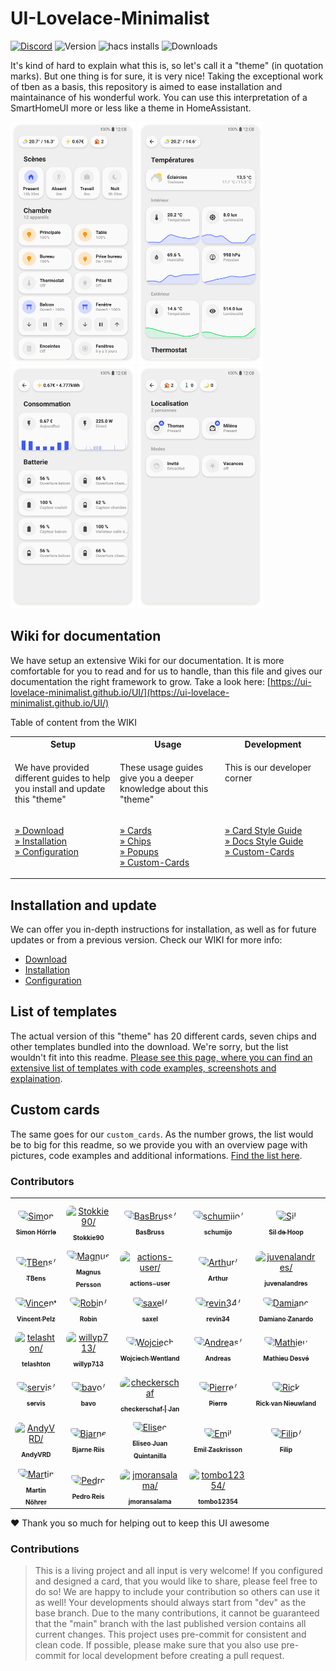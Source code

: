 # UI-Lovelace-Minimalist

[![Discord](https://badgen.net/discord/online-members/TPXg9b7GfR)](https://discord.gg/TPXg9b7GfR)
![Version](https://img.shields.io/github/v/release/UI-Lovelace-Minimalist/UI)
![hacs installs](https://img.shields.io/endpoint.svg?url=https%3A%2F%2Flauwbier.nl%2Fhacs%2Fui_lovelace_minimalist)
![Downloads](https://img.shields.io/github/downloads/UI-Lovelace-Minimalist/UI/total)

It's kind of hard to explain what this is, so let's call it a "theme" (in quotation marks). But one thing is for sure, it is very nice! Taking the exceptional work of tben as a basis, this repository is aimed to ease installation and maintainance of his wonderful work. You can use this interpretation of a SmartHomeUI more or less like a theme in HomeAssistant.

<img src="https://raw.githubusercontent.com/UI-Lovelace-Minimalist/UI/main/docs/assets/img/example_home.png" width="200"> <img src="https://raw.githubusercontent.com/UI-Lovelace-Minimalist/UI/main/docs/assets/img/example_temperature.png" width="200"> <img src="https://raw.githubusercontent.com/UI-Lovelace-Minimalist/UI/main/docs/assets/img/example_consumption.png" width="200"> <img src="https://raw.githubusercontent.com/UI-Lovelace-Minimalist/UI/main/docs/assets/img/example_localisation.png" width="200">

## Wiki for documentation

We have setup an extensive Wiki for our documentation. It is more comfortable for you to read and for us to handle, than this file and gives our documentation the right framework to grow.
Take a look here: [https://ui-lovelace-minimalist.github.io/UI/](https://ui-lovelace-minimalist.github.io/UI/)

Table of content from the WIKI
<br>
<table>
<tr>
<th style="width: 33%;">Setup</th>
<th style="width: 33%;">Usage</th>
<th style="width: 33%;">Development</th>
</tr>
<tr>
  <td style="vertical-align: top;">
    <p>We have provided different guides to help you install and update this "theme"</p>
  </td>
  <td style="vertical-align: top;">
    <p>These usage guides give you a deeper knowledge about this "theme"</p>
  </td>
  <td style="vertical-align: top;">
    <p>This is our developer corner</p>
  </td>
<tr>
<td style="vertical-align: top;">
  <p>
    <a href="https://ui-lovelace-minimalist.github.io/UI/setup/download/">&raquo;&nbsp;Download</a><br>
    <a href="https://ui-lovelace-minimalist.github.io/UI/setup/installation/">&raquo;&nbsp;Installation</a><br>
    <a href="https://ui-lovelace-minimalist.github.io/UI/setup/configuration/">&raquo;&nbsp;Configuration</a><br>
  </p>
</td>
<td style="vertical-align: top;">
  <p>
    <a href="https://ui-lovelace-minimalist.github.io/UI/usage/cards/card_battery/">&raquo;&nbsp;Cards</a><br>
    <a href="https://ui-lovelace-minimalist.github.io/UI/usage/chips/chip_alarm/">&raquo;&nbsp;Chips</a><br>
    <a href="https://ui-lovelace-minimalist.github.io/UI/usage/popups/popup_aircondition/">&raquo;&nbsp;Popups</a><br>
    <a href="https://ui-lovelace-minimalist.github.io/UI/usage/custom_cards/custom_card_bar_card/">&raquo;&nbsp;Custom-Cards</a><br>
  </p>
</td>
<td style="vertical-align: top;">
  <p>
    <a href="https://ui-lovelace-minimalist.github.io/UI/development/card_style_guide/">&raquo;&nbsp;Card Style Guide</a><br>
    <a href="https://ui-lovelace-minimalist.github.io/UI/development/docs_style_guide/">&raquo;&nbsp;Docs Style Guide</a><br>
    <a href="https://ui-lovelace-minimalist.github.io/UI/development/custom_cards/">&raquo;&nbsp;Custom-Cards</a><br>
  </p>
</td>
</tr>
</table>

## Installation and update

We can offer you in-depth instructions for installation, as well as for future updates or from a previous version. Check our WIKI for more info:

- [Download](https://ui-lovelace-minimalist.github.io/UI/setup/download/)
- [Installation](https://ui-lovelace-minimalist.github.io/UI/setup/installation/)
- [Configuration](https://ui-lovelace-minimalist.github.io/UI/setup/configuration/)

## List of templates

The actual version of this "theme" has 20 different cards, seven chips and other templates bundled into the download. We're sorry, but the list wouldn't fit into this readme. [Please see this page, where you can find an extensive list of templates with code examples, screenshots and explaination](https://ui-lovelace-minimalist.github.io/UI/usage/cards/card_battery/).

## Custom cards

The same goes for our `custom_cards`. As the number grows, the list would be to big for this readme, so we provide you with an overview page with pictures, code examples and additional informations. [Find the list here](https://ui-lovelace-minimalist.github.io/UI/usage/custom_cards/custom_card_bar_card/).

### Contributors

<table>
<tr>
    <td align="center" style="word-wrap: break-word; width: 45.0; height: 45.0">
        <a href=https://github.com/CM000n>
            <img src=https://avatars.githubusercontent.com/u/7945681?v=4 width="30;"  style="border-radius:50%;align-items:center;justify-content:center;overflow:hidden;padding-top:10px" alt=Simon Hörrle/>
            <br />
            <sub style="font-size:10px"><b>Simon Hörrle</b></sub>
        </a>
    </td>
    <td align="center" style="word-wrap: break-word; width: 45.0; height: 45.0">
        <a href=https://github.com/stokkie90>
            <img src=https://avatars.githubusercontent.com/u/10831825?v=4 width="30;"  style="border-radius:50%;align-items:center;justify-content:center;overflow:hidden;padding-top:10px" alt=Stokkie90/>
            <br />
            <sub style="font-size:10px"><b>Stokkie90</b></sub>
        </a>
    </td>
    <td align="center" style="word-wrap: break-word; width: 45.0; height: 45.0">
        <a href=https://github.com/basbruss>
            <img src=https://avatars.githubusercontent.com/u/68892092?v=4 width="30;"  style="border-radius:50%;align-items:center;justify-content:center;overflow:hidden;padding-top:10px" alt=BasBruss/>
            <br />
            <sub style="font-size:10px"><b>BasBruss</b></sub>
        </a>
    </td>
    <td align="center" style="word-wrap: break-word; width: 45.0; height: 45.0">
        <a href=https://github.com/schumijo>
            <img src=https://avatars.githubusercontent.com/u/40740060?v=4 width="30;"  style="border-radius:50%;align-items:center;justify-content:center;overflow:hidden;padding-top:10px" alt=schumijo/>
            <br />
            <sub style="font-size:10px"><b>schumijo</b></sub>
        </a>
    </td>
    <td align="center" style="word-wrap: break-word; width: 45.0; height: 45.0">
        <a href=https://github.com/sildehoop>
            <img src=https://avatars.githubusercontent.com/u/34340385?v=4 width="30;"  style="border-radius:50%;align-items:center;justify-content:center;overflow:hidden;padding-top:10px" alt=Sil de Hoop/>
            <br />
            <sub style="font-size:10px"><b>Sil de Hoop</b></sub>
        </a>
    </td>
    <td align="center" style="word-wrap: break-word; width: 45.0; height: 45.0">
        <a href=https://github.com/httpedo13>
            <img src=https://avatars.githubusercontent.com/u/40502451?v=4 width="30;"  style="border-radius:50%;align-items:center;justify-content:center;overflow:hidden;padding-top:10px" alt=httpedo13/>
            <br />
            <sub style="font-size:10px"><b>httpedo13</b></sub>
        </a>
    </td>
</tr>
<tr>
    <td align="center" style="word-wrap: break-word; width: 45.0; height: 45.0">
        <a href=https://github.com/TBens>
            <img src=https://avatars.githubusercontent.com/u/12232620?v=4 width="30;"  style="border-radius:50%;align-items:center;justify-content:center;overflow:hidden;padding-top:10px" alt=TBens/>
            <br />
            <sub style="font-size:10px"><b>TBens</b></sub>
        </a>
    </td>
    <td align="center" style="word-wrap: break-word; width: 45.0; height: 45.0">
        <a href=https://github.com/mp-se>
            <img src=https://avatars.githubusercontent.com/u/51722613?v=4 width="30;"  style="border-radius:50%;align-items:center;justify-content:center;overflow:hidden;padding-top:10px" alt=Magnus Persson/>
            <br />
            <sub style="font-size:10px"><b>Magnus Persson</b></sub>
        </a>
    </td>
    <td align="center" style="word-wrap: break-word; width: 45.0; height: 45.0">
        <a href=https://github.com/actions-user>
            <img src=https://avatars.githubusercontent.com/u/65916846?v=4 width="30;"  style="border-radius:50%;align-items:center;justify-content:center;overflow:hidden;padding-top:10px" alt=actions-user/>
            <br />
            <sub style="font-size:10px"><b>actions-user</b></sub>
        </a>
    </td>
    <td align="center" style="word-wrap: break-word; width: 45.0; height: 45.0">
        <a href=https://github.com/aehru>
            <img src=https://avatars.githubusercontent.com/u/17024799?v=4 width="30;"  style="border-radius:50%;align-items:center;justify-content:center;overflow:hidden;padding-top:10px" alt=Arthur/>
            <br />
            <sub style="font-size:10px"><b>Arthur</b></sub>
        </a>
    </td>
    <td align="center" style="word-wrap: break-word; width: 45.0; height: 45.0">
        <a href=https://github.com/juvenalandres>
            <img src=https://avatars.githubusercontent.com/u/18738412?v=4 width="30;"  style="border-radius:50%;align-items:center;justify-content:center;overflow:hidden;padding-top:10px" alt=juvenalandres/>
            <br />
            <sub style="font-size:10px"><b>juvenalandres</b></sub>
        </a>
    </td>
    <td align="center" style="word-wrap: break-word; width: 45.0; height: 45.0">
        <a href=https://github.com/Paddy0174>
            <img src=https://avatars.githubusercontent.com/u/1948551?v=4 width="30;"  style="border-radius:50%;align-items:center;justify-content:center;overflow:hidden;padding-top:10px" alt=Paddy0174/>
            <br />
            <sub style="font-size:10px"><b>Paddy0174</b></sub>
        </a>
    </td>
</tr>
<tr>
    <td align="center" style="word-wrap: break-word; width: 45.0; height: 45.0">
        <a href=https://github.com/vncnt-dev>
            <img src=https://avatars.githubusercontent.com/u/36577908?v=4 width="30;"  style="border-radius:50%;align-items:center;justify-content:center;overflow:hidden;padding-top:10px" alt=Vincent Pelz/>
            <br />
            <sub style="font-size:10px"><b>Vincent Pelz</b></sub>
        </a>
    </td>
    <td align="center" style="word-wrap: break-word; width: 45.0; height: 45.0">
        <a href=https://github.com/13robin37>
            <img src=https://avatars.githubusercontent.com/u/83340?v=4 width="30;"  style="border-radius:50%;align-items:center;justify-content:center;overflow:hidden;padding-top:10px" alt=Robin/>
            <br />
            <sub style="font-size:10px"><b>Robin</b></sub>
        </a>
    </td>
    <td align="center" style="word-wrap: break-word; width: 45.0; height: 45.0">
        <a href=https://github.com/saxel>
            <img src=https://avatars.githubusercontent.com/u/12456858?v=4 width="30;"  style="border-radius:50%;align-items:center;justify-content:center;overflow:hidden;padding-top:10px" alt=saxel/>
            <br />
            <sub style="font-size:10px"><b>saxel</b></sub>
        </a>
    </td>
    <td align="center" style="word-wrap: break-word; width: 45.0; height: 45.0">
        <a href=https://github.com/revin34>
            <img src=https://avatars.githubusercontent.com/u/50664921?v=4 width="30;"  style="border-radius:50%;align-items:center;justify-content:center;overflow:hidden;padding-top:10px" alt=revin34/>
            <br />
            <sub style="font-size:10px"><b>revin34</b></sub>
        </a>
    </td>
    <td align="center" style="word-wrap: break-word; width: 45.0; height: 45.0">
        <a href=https://github.com/Damix48>
            <img src=https://avatars.githubusercontent.com/u/23702345?v=4 width="30;"  style="border-radius:50%;align-items:center;justify-content:center;overflow:hidden;padding-top:10px" alt=Damiano Zanardo/>
            <br />
            <sub style="font-size:10px"><b>Damiano Zanardo</b></sub>
        </a>
    </td>
    <td align="center" style="word-wrap: break-word; width: 45.0; height: 45.0">
        <a href=https://github.com/denes44>
            <img src=https://avatars.githubusercontent.com/u/60078357?v=4 width="30;"  style="border-radius:50%;align-items:center;justify-content:center;overflow:hidden;padding-top:10px" alt=denes44/>
            <br />
            <sub style="font-size:10px"><b>denes44</b></sub>
        </a>
    </td>
</tr>
<tr>
    <td align="center" style="word-wrap: break-word; width: 45.0; height: 45.0">
        <a href=https://github.com/telashton>
            <img src=https://avatars.githubusercontent.com/u/27425051?v=4 width="30;"  style="border-radius:50%;align-items:center;justify-content:center;overflow:hidden;padding-top:10px" alt=telashton/>
            <br />
            <sub style="font-size:10px"><b>telashton</b></sub>
        </a>
    </td>
    <td align="center" style="word-wrap: break-word; width: 45.0; height: 45.0">
        <a href=https://github.com/willyp713>
            <img src=https://avatars.githubusercontent.com/u/21319282?v=4 width="30;"  style="border-radius:50%;align-items:center;justify-content:center;overflow:hidden;padding-top:10px" alt=willyp713/>
            <br />
            <sub style="font-size:10px"><b>willyp713</b></sub>
        </a>
    </td>
    <td align="center" style="word-wrap: break-word; width: 45.0; height: 45.0">
        <a href=https://github.com/desty2k>
            <img src=https://avatars.githubusercontent.com/u/55806660?v=4 width="30;"  style="border-radius:50%;align-items:center;justify-content:center;overflow:hidden;padding-top:10px" alt=Wojciech Wentland/>
            <br />
            <sub style="font-size:10px"><b>Wojciech Wentland</b></sub>
        </a>
    </td>
    <td align="center" style="word-wrap: break-word; width: 45.0; height: 45.0">
        <a href=https://github.com/KaherdinTristan>
            <img src=https://avatars.githubusercontent.com/u/3398594?v=4 width="30;"  style="border-radius:50%;align-items:center;justify-content:center;overflow:hidden;padding-top:10px" alt=Andreas/>
            <br />
            <sub style="font-size:10px"><b>Andreas</b></sub>
        </a>
    </td>
    <td align="center" style="word-wrap: break-word; width: 45.0; height: 45.0">
        <a href=https://github.com/mazerte>
            <img src=https://avatars.githubusercontent.com/u/236866?v=4 width="30;"  style="border-radius:50%;align-items:center;justify-content:center;overflow:hidden;padding-top:10px" alt=Mathieu Desvé/>
            <br />
            <sub style="font-size:10px"><b>Mathieu Desvé</b></sub>
        </a>
    </td>
    <td align="center" style="word-wrap: break-word; width: 45.0; height: 45.0">
        <a href=https://github.com/TJohnson93>
            <img src=https://avatars.githubusercontent.com/u/6167090?v=4 width="30;"  style="border-radius:50%;align-items:center;justify-content:center;overflow:hidden;padding-top:10px" alt=Todd Johnson/>
            <br />
            <sub style="font-size:10px"><b>Todd Johnson</b></sub>
        </a>
    </td>
</tr>
<tr>
    <td align="center" style="word-wrap: break-word; width: 45.0; height: 45.0">
        <a href=https://github.com/servis>
            <img src=https://avatars.githubusercontent.com/u/3391351?v=4 width="30;"  style="border-radius:50%;align-items:center;justify-content:center;overflow:hidden;padding-top:10px" alt=servis/>
            <br />
            <sub style="font-size:10px"><b>servis</b></sub>
        </a>
    </td>
    <td align="center" style="word-wrap: break-word; width: 45.0; height: 45.0">
        <a href=https://github.com/bavo>
            <img src=https://avatars.githubusercontent.com/u/1813273?v=4 width="30;"  style="border-radius:50%;align-items:center;justify-content:center;overflow:hidden;padding-top:10px" alt=bavo/>
            <br />
            <sub style="font-size:10px"><b>bavo</b></sub>
        </a>
    </td>
    <td align="center" style="word-wrap: break-word; width: 45.0; height: 45.0">
        <a href=https://github.com/checkerschaf>
            <img src=https://avatars.githubusercontent.com/u/7757317?v=4 width="30;"  style="border-radius:50%;align-items:center;justify-content:center;overflow:hidden;padding-top:10px" alt=checkerschaf | Jan/>
            <br />
            <sub style="font-size:10px"><b>checkerschaf | Jan</b></sub>
        </a>
    </td>
    <td align="center" style="word-wrap: break-word; width: 45.0; height: 45.0">
        <a href=https://github.com/pierrecle>
            <img src=https://avatars.githubusercontent.com/u/397503?v=4 width="30;"  style="border-radius:50%;align-items:center;justify-content:center;overflow:hidden;padding-top:10px" alt=Pierre/>
            <br />
            <sub style="font-size:10px"><b>Pierre</b></sub>
        </a>
    </td>
    <td align="center" style="word-wrap: break-word; width: 45.0; height: 45.0">
        <a href=https://github.com/rick2909>
            <img src=https://avatars.githubusercontent.com/u/28780475?v=4 width="30;"  style="border-radius:50%;align-items:center;justify-content:center;overflow:hidden;padding-top:10px" alt=Rick van Nieuwland/>
            <br />
            <sub style="font-size:10px"><b>Rick van Nieuwland</b></sub>
        </a>
    </td>
    <td align="center" style="word-wrap: break-word; width: 45.0; height: 45.0">
        <a href=https://github.com/rphlwnk>
            <img src=https://avatars.githubusercontent.com/u/34039879?v=4 width="30;"  style="border-radius:50%;align-items:center;justify-content:center;overflow:hidden;padding-top:10px" alt=raphael/>
            <br />
            <sub style="font-size:10px"><b>raphael</b></sub>
        </a>
    </td>
</tr>
<tr>
    <td align="center" style="word-wrap: break-word; width: 45.0; height: 45.0">
        <a href=https://github.com/AndyVRD>
            <img src=https://avatars.githubusercontent.com/u/67138158?v=4 width="30;"  style="border-radius:50%;align-items:center;justify-content:center;overflow:hidden;padding-top:10px" alt=AndyVRD/>
            <br />
            <sub style="font-size:10px"><b>AndyVRD</b></sub>
        </a>
    </td>
    <td align="center" style="word-wrap: break-word; width: 45.0; height: 45.0">
        <a href=https://github.com/briis>
            <img src=https://avatars.githubusercontent.com/u/24776272?v=4 width="30;"  style="border-radius:50%;align-items:center;justify-content:center;overflow:hidden;padding-top:10px" alt=Bjarne Riis/>
            <br />
            <sub style="font-size:10px"><b>Bjarne Riis</b></sub>
        </a>
    </td>
    <td align="center" style="word-wrap: break-word; width: 45.0; height: 45.0">
        <a href=https://github.com/eliseo-juan>
            <img src=https://avatars.githubusercontent.com/u/5939795?v=4 width="30;"  style="border-radius:50%;align-items:center;justify-content:center;overflow:hidden;padding-top:10px" alt=Eliseo Juan Quintanilla/>
            <br />
            <sub style="font-size:10px"><b>Eliseo Juan Quintanilla</b></sub>
        </a>
    </td>
    <td align="center" style="word-wrap: break-word; width: 45.0; height: 45.0">
        <a href=https://github.com/EmilZackrisson>
            <img src=https://avatars.githubusercontent.com/u/51415707?v=4 width="30;"  style="border-radius:50%;align-items:center;justify-content:center;overflow:hidden;padding-top:10px" alt=Emil Zackrisson/>
            <br />
            <sub style="font-size:10px"><b>Emil Zackrisson</b></sub>
        </a>
    </td>
    <td align="center" style="word-wrap: break-word; width: 45.0; height: 45.0">
        <a href=https://github.com/filikun>
            <img src=https://avatars.githubusercontent.com/u/9947929?v=4 width="30;"  style="border-radius:50%;align-items:center;justify-content:center;overflow:hidden;padding-top:10px" alt=Filip/>
            <br />
            <sub style="font-size:10px"><b>Filip</b></sub>
        </a>
    </td>
    <td align="center" style="word-wrap: break-word; width: 45.0; height: 45.0">
        <a href=https://github.com/jp2creation>
            <img src=https://avatars.githubusercontent.com/u/17984068?v=4 width="30;"  style="border-radius:50%;align-items:center;justify-content:center;overflow:hidden;padding-top:10px" alt=JP2 Création/>
            <br />
            <sub style="font-size:10px"><b>JP2 Création</b></sub>
        </a>
    </td>
</tr>
<tr>
    <td align="center" style="word-wrap: break-word; width: 45.0; height: 45.0">
        <a href=https://github.com/matrixx567>
            <img src=https://avatars.githubusercontent.com/u/4608946?v=4 width="30;"  style="border-radius:50%;align-items:center;justify-content:center;overflow:hidden;padding-top:10px" alt=Martin Nöhrer/>
            <br />
            <sub style="font-size:10px"><b>Martin Nöhrer</b></sub>
        </a>
    </td>
    <td align="center" style="word-wrap: break-word; width: 45.0; height: 45.0">
        <a href=https://github.com/pedrojreis>
            <img src=https://avatars.githubusercontent.com/u/28795057?v=4 width="30;"  style="border-radius:50%;align-items:center;justify-content:center;overflow:hidden;padding-top:10px" alt=Pedro Reis/>
            <br />
            <sub style="font-size:10px"><b>Pedro Reis</b></sub>
        </a>
    </td>
    <td align="center" style="word-wrap: break-word; width: 45.0; height: 45.0">
        <a href=https://github.com/jmoransalama>
            <img src=https://avatars.githubusercontent.com/u/16177130?v=4 width="30;"  style="border-radius:50%;align-items:center;justify-content:center;overflow:hidden;padding-top:10px" alt=jmoransalama/>
            <br />
            <sub style="font-size:10px"><b>jmoransalama</b></sub>
        </a>
    </td>
    <td align="center" style="word-wrap: break-word; width: 45.0; height: 45.0">
        <a href=https://github.com/tombo12354>
            <img src=https://avatars.githubusercontent.com/u/87553937?v=4 width="30;"  style="border-radius:50%;align-items:center;justify-content:center;overflow:hidden;padding-top:10px" alt=tombo12354/>
            <br />
            <sub style="font-size:10px"><b>tombo12354</b></sub>
        </a>
    </td>
</tr>
</table>

❤️ Thank you so much for helping out to keep this UI awesome

### Contributions

>This is a living project and all input is very welcome! If you configured and designed  a card, that you would like to share, please feel free to do so! We are happy to include your contribution so others can use it as well!
Your developments should always start from "dev" as the base branch. Due to the many contributions, it cannot be guaranteed that the "main" branch with the last published version contains all current changes.
This project uses pre-commit for consistent and clean code. If possible, please make sure that you also use pre-commit for local development before creating a pull request.

